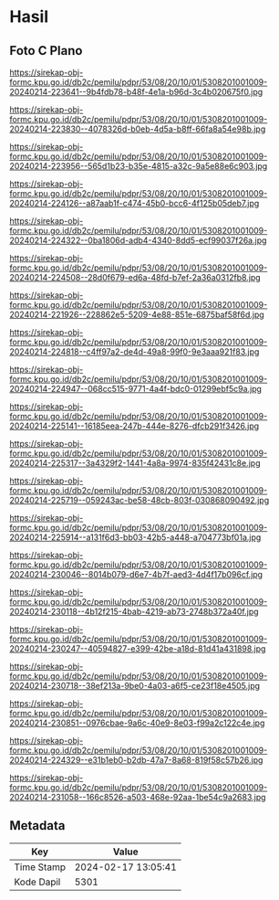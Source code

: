 # Hasil

## Foto C Plano

https://sirekap-obj-formc.kpu.go.id/db2c/pemilu/pdpr/53/08/20/10/01/5308201001009-20240214-223641--9b4fdb78-b48f-4e1a-b96d-3c4b020675f0.jpg

https://sirekap-obj-formc.kpu.go.id/db2c/pemilu/pdpr/53/08/20/10/01/5308201001009-20240214-223830--4078326d-b0eb-4d5a-b8ff-66fa8a54e98b.jpg

https://sirekap-obj-formc.kpu.go.id/db2c/pemilu/pdpr/53/08/20/10/01/5308201001009-20240214-223956--565d1b23-b35e-4815-a32c-9a5e88e6c903.jpg

https://sirekap-obj-formc.kpu.go.id/db2c/pemilu/pdpr/53/08/20/10/01/5308201001009-20240214-224126--a87aab1f-c474-45b0-bcc6-4f125b05deb7.jpg

https://sirekap-obj-formc.kpu.go.id/db2c/pemilu/pdpr/53/08/20/10/01/5308201001009-20240214-224322--0ba1806d-adb4-4340-8dd5-ecf99037f26a.jpg

https://sirekap-obj-formc.kpu.go.id/db2c/pemilu/pdpr/53/08/20/10/01/5308201001009-20240214-224508--28d0f679-ed6a-48fd-b7ef-2a36a0312fb8.jpg

https://sirekap-obj-formc.kpu.go.id/db2c/pemilu/pdpr/53/08/20/10/01/5308201001009-20240214-221926--228862e5-5209-4e88-851e-6875baf58f6d.jpg

https://sirekap-obj-formc.kpu.go.id/db2c/pemilu/pdpr/53/08/20/10/01/5308201001009-20240214-224818--c4ff97a2-de4d-49a8-99f0-9e3aaa921f83.jpg

https://sirekap-obj-formc.kpu.go.id/db2c/pemilu/pdpr/53/08/20/10/01/5308201001009-20240214-224947--068cc515-9771-4a4f-bdc0-01299ebf5c9a.jpg

https://sirekap-obj-formc.kpu.go.id/db2c/pemilu/pdpr/53/08/20/10/01/5308201001009-20240214-225141--16185eea-247b-444e-8276-dfcb291f3426.jpg

https://sirekap-obj-formc.kpu.go.id/db2c/pemilu/pdpr/53/08/20/10/01/5308201001009-20240214-225317--3a4329f2-1441-4a8a-9974-835f42431c8e.jpg

https://sirekap-obj-formc.kpu.go.id/db2c/pemilu/pdpr/53/08/20/10/01/5308201001009-20240214-225719--059243ac-be58-48cb-803f-030868090492.jpg

https://sirekap-obj-formc.kpu.go.id/db2c/pemilu/pdpr/53/08/20/10/01/5308201001009-20240214-225914--a131f6d3-bb03-42b5-a448-a704773bf01a.jpg

https://sirekap-obj-formc.kpu.go.id/db2c/pemilu/pdpr/53/08/20/10/01/5308201001009-20240214-230046--8014b079-d6e7-4b7f-aed3-4d4f17b096cf.jpg

https://sirekap-obj-formc.kpu.go.id/db2c/pemilu/pdpr/53/08/20/10/01/5308201001009-20240214-230118--4b12f215-4bab-4219-ab73-2748b372a40f.jpg

https://sirekap-obj-formc.kpu.go.id/db2c/pemilu/pdpr/53/08/20/10/01/5308201001009-20240214-230247--40594827-e399-42be-a18d-81d41a431898.jpg

https://sirekap-obj-formc.kpu.go.id/db2c/pemilu/pdpr/53/08/20/10/01/5308201001009-20240214-230718--38ef213a-9be0-4a03-a6f5-ce23f18e4505.jpg

https://sirekap-obj-formc.kpu.go.id/db2c/pemilu/pdpr/53/08/20/10/01/5308201001009-20240214-230851--0976cbae-9a6c-40e9-8e03-f99a2c122c4e.jpg

https://sirekap-obj-formc.kpu.go.id/db2c/pemilu/pdpr/53/08/20/10/01/5308201001009-20240214-224329--e31b1eb0-b2db-47a7-8a68-819f58c57b26.jpg

https://sirekap-obj-formc.kpu.go.id/db2c/pemilu/pdpr/53/08/20/10/01/5308201001009-20240214-231058--166c8526-a503-468e-92aa-1be54c9a2683.jpg


## Metadata

| Key        | Value               |
| ---------- | ------------------- |
| Time Stamp | 2024-02-17 13:05:41 |
| Kode Dapil | 5301                |



